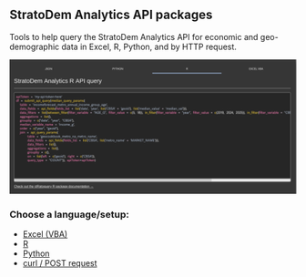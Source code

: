 ## StratoDem Analytics API packages
Tools to help query the StratoDem Analytics API for economic and geo-demographic data in
Excel, R, Python, and by HTTP request.

<img src="assets/images/api_query_in_R.png" alt="API query in R" />

### Choose a language/setup:
- [Excel (VBA)](https://github.com/StratoDem/strato-query/blob/master/zdocs/vba-examples.md)
- [R](https://github.com/StratoDem/strato-query/blob/master/zdocs/r-examples.md)
- [Python](https://github.com/StratoDem/strato-query/blob/master/zdocs/python-examples.md)
- [curl / POST request](https://github.com/StratoDem/strato-query/blob/master/zdocs/json-examples.md)

